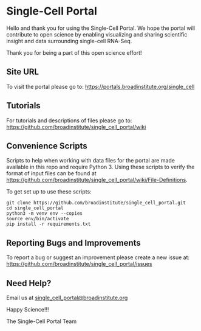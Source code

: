 # Single-Cell Portal

Hello and thank you for using the Single-Cell Portal. We hope the portal will contribute to open science by enabling visualizing and sharing scientific insight and data surrounding single-cell RNA-Seq.

Thank you for being a part of this open science effort!

## Site URL
To visit the portal please go to: https://portals.broadinstitute.org/single_cell

## Tutorials
For tutorials and descriptions of files please go to: https://github.com/broadinstitute/single_cell_portal/wiki

## Convenience Scripts
Scripts to help when working with data files for the portal are made available in this repo and require Python 3. Using these scripts to verify the format of input files can be found at https://github.com/broadinstitute/single_cell_portal/wiki/File-Definitions.

To get set up to use these scripts:
```
git clone https://github.com/broadinstitute/single_cell_portal.git
cd single_cell_portal
python3 -m venv env --copies
source env/bin/activate
pip install -r requirements.txt
```

## Reporting Bugs and Improvements
To report a bug or suggest an improvement please create a new issue at: https://github.com/broadinstitute/single_cell_portal/issues

## Need Help?

Email us at single_cell_portal@broadinstitute.org

Happy Science!!!

The Single-Cell Portal Team
